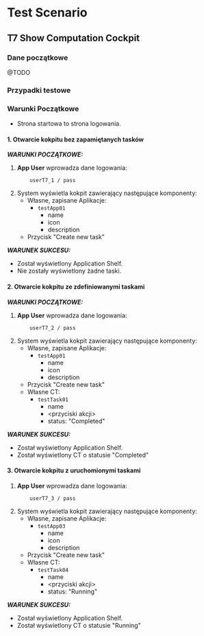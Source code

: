 # Test Scenario

## T7 Show Computation Cockpit

### Dane początkowe

@TODO

### Przypadki testowe

### Warunki Początkowe

- Strona startowa to strona logowania.

#### 1. Otwarcie kokpitu bez zapamiętanych tasków

___WARUNKI POCZĄTKOWE:___

1. __App User__ wprowadza dane logowania:
    ```
        userT7_1 / pass
    ```
2. System wyświetla kokpit zawierający następujące komponenty:
    - Własne, zapisane Aplikacje:
        - `testApp01`
            - name
            - icon
            - description
    - Przycisk "Create new task"

___WARUNEK SUKCESU:___

- Został wyświetlony Application Shelf.
- Nie zostały wyświetlony żadne taski.

#### 2. Otwarcie kokpitu ze zdefiniowanymi taskami

___WARUNKI POCZĄTKOWE:___

1. __App User__ wprowadza dane logowania:
    ```
        userT7_2 / pass
    ```
2. System wyświetla kokpit zawierający następujące komponenty:
    - Własne, zapisane Aplikacje:
        - `testApp01`
            - name
            - icon
            - description
    - Przycisk "Create new task"
    - Własne CT:
        - `testTask01`
            - name
            - \<przyciski akcji\>
            - status: "Completed"

___WARUNEK SUKCESU:___

- Został wyświetlony Application Shelf.
- Został wyświetlony CT o statusie "Completed"

#### 3. Otwarcie kokpitu z uruchomionymi taskami

1. __App User__ wprowadza dane logowania:
    ```
        userT7_3 / pass
    ```
2. System wyświetla kokpit zawierający następujące komponenty:
    - Własne, zapisane Aplikacje:
        - `testApp03`
            - name
            - icon
            - description
    - Przycisk "Create new task"
    - Własne CT:
        - `testTask04`
            - name
            - \<przyciski akcji\>
            - status: "Running"

___WARUNEK SUKCESU:___

- Został wyświetlony Application Shelf.
- Został wyświetlony CT o statusie "Running"
